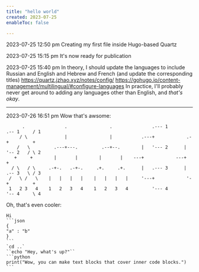 ```yaml
---
title: "hello world"
created: 2023-07-25
enableToc: false

---
```

2023-07-25 12:50 pm	Creating my first file inside Hugo-based Quartz

2023-07-25 15:15 pm	It's now ready for publication

2023-07-25 15:40 pm	In theory, I should update the languages to include Russian and English and Hebrew and French (and update the corresponding titles)
https://quartz.jzhao.xyz/notes/config/
https://gohugo.io/content-management/multilingual/#configure-languages
In practice, I'll probably never get around to adding any languages other than English, and *that's okay*.

---

2023-07-26 16:51 pm
Wow that's awsome:

```goat
      .               .                .               .--- 1          .-- 1     / 1
     / \              |                |           .---+            .-+         +
    /   \         .---+---.         .--+--.        |   '--- 2      |   '-- 2   / \ 2
   +     +        |       |        |       |    ---+            ---+          +
  / \   / \     .-+-.   .-+-.     .+.     .+.      |   .--- 3      |   .-- 3   \ / 3
 /   \ /   \    |   |   |   |    |   |   |   |     '---+            '-+         +
 1   2 3   4    1   2   3   4    1   2   3   4         '--- 4          '-- 4     \ 4

```

Oh, that's even cooler:
````text
Hi
```json
{
"a" : "b"
}
```
`cd ..`
``echo "Hey, what's up?"``
```python
print("Wow, you can make text blocks that cover inner code blocks.")
```
````

